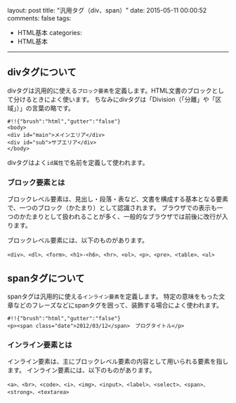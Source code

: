 layout: post
title: "汎用タグ（div、span）"
date: 2015-05-11 00:00:52
comments: false
tags: 
- HTML基本
categories: 
- HTML基本
---
<!-- more -->

## divタグについて

divタグは汎用的に使える`ブロック要素`を定義します。HTML文書のブロックとして分けるときによく使います。
ちなみにdivタグは「Division（「分離」や「区域」）」の言葉の略です。

    #!!{"brush":"html","gutter":"false"}
    <body>
    <div id="main">メインエリア</div>
    <div id="sub">サブエリア</div>
    </body>

divタグはよく`id属性`で名前を定義して使われます。

### ブロック要素とは

ブロックレベル要素は、見出し・段落・表など、文書を構成する基本となる要素で、一つのブロック（かたまり）として認識されます。 ブラウザでの表示も一つのかたまりとして扱われることが多く、一般的なブラウザでは前後に改行が入ります。

ブロックレベル要素には、以下のものがあります。

    <div>、<dl>、<form>、<h1>-<h6>、<hr>、<ol>、<p>、<pre>、<table>、<ul>

## spanタグについて

spanタグは汎用的に使える`インライン要素`を定義します。
特定の意味をもった文章などのフレーズなどにspanタグを囲って、装飾する場合によく使われます。

    #!!{"brush":"html","gutter":"false"}
    <p><span class="date">2012/03/12</span>　ブログタイトル</p>

### インライン要素とは

インライン要素は、主にブロックレベル要素の内容として用いられる要素を指します。
インライン要素には、以下のものがあります。

    <a>、<br>、<code>、<i>、<img>、<input>、<label>、<select>、<span>、<strong>、<textarea>


